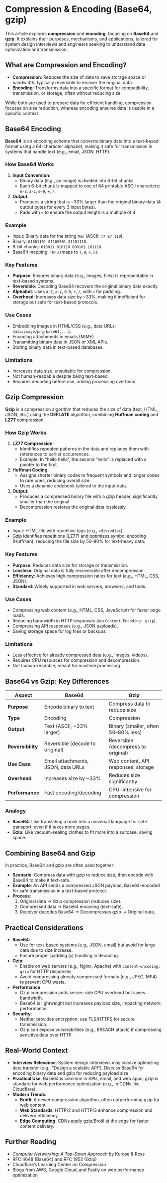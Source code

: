# Compression & Encoding (Base64, gzip)

This article explores **compression** and **encoding**, focusing on **Base64** and **gzip**. It explains their purposes, mechanisms, and applications, tailored for system design interviews and engineers seeking to understand data optimization and transmission.


## What are Compression and Encoding?
- **Compression**: Reduces the size of data to save storage space or bandwidth, typically reversible to recover the original data.
- **Encoding**: Transforms data into a specific format for compatibility, transmission, or storage, often without reducing size.

While both are used to prepare data for efficient handling, compression focuses on size reduction, whereas encoding ensures data is usable in a specific context.



## Base64 Encoding
**Base64** is an encoding scheme that converts binary data into a text-based format using a 64-character alphabet, making it safe for transmission in systems that handle text (e.g., email, JSON, HTTP).

### How Base64 Works
1. **Input Conversion**:
   - Binary data (e.g., an image) is divided into 6-bit chunks.
   - Each 6-bit chunk is mapped to one of 64 printable ASCII characters: `A-Z`, `a-z`, `0-9`, `+`, `/`.
2. **Output**:
   - Produces a string that is ~33% larger than the original binary data (4 output bytes for every 3 input bytes).
   - Pads with `=` to ensure the output length is a multiple of 4.

### Example
- Input: Binary data for the string `Man` (ASCII: `77 97 110`).
- Binary: `01001101 01100001 01101110`.
- 6-bit chunks: `010011 010110 000101 101110`.
- Base64 mapping: `TWFu` (maps to `T`, `W`, `F`, `u`).

### Key Features
- **Purpose**: Ensures binary data (e.g., images, files) is representable in text-based systems.
- **Reversible**: Decoding Base64 recovers the original binary data exactly.
- **Alphabet**: Uses `A-Z`, `a-z`, `0-9`, `+`, `/`, with `=` for padding.
- **Overhead**: Increases data size by ~33%, making it inefficient for storage but safe for text-based protocols.

### Use Cases
- Embedding images in HTML/CSS (e.g., data URLs: `data:image/png;base64,...`).
- Encoding attachments in emails (MIME).
- Transmitting binary data in JSON or XML APIs.
- Storing binary data in text-based databases.

### Limitations
- Increases data size, unsuitable for compression.
- Not human-readable despite being text-based.
- Requires decoding before use, adding processing overhead.



## Gzip Compression
**Gzip** is a compression algorithm that reduces the size of data (text, HTML, JSON, etc.) using the **DEFLATE** algorithm, combining **Huffman coding** and **LZ77** compression.

### How Gzip Works
1. **LZ77 Compression**:
   - Identifies repeated patterns in the data and replaces them with references to earlier occurrences.
   - Example: In “hello hello”, the second “hello” is replaced with a pointer to the first.
2. **Huffman Coding**:
   - Assigns shorter binary codes to frequent symbols and longer codes to rare ones, reducing overall size.
   - Uses a dynamic codebook tailored to the input data.
3. **Output**:
   - Produces a compressed binary file with a gzip header, significantly smaller than the original.
   - Decompression restores the original data losslessly.

### Example
- Input: HTML file with repetitive tags (e.g., `<div><div>`).
- Gzip identifies repetitions (LZ77) and optimizes symbol encoding (Huffman), reducing the file size by 50–80% for text-heavy data.

### Key Features
- **Purpose**: Reduces data size for storage or transmission.
- **Lossless**: Original data is fully recoverable after decompression.
- **Efficiency**: Achieves high compression ratios for text (e.g., HTML, CSS, JSON).
- **Standard**: Widely supported in web servers, browsers, and tools.

### Use Cases
- Compressing web content (e.g., HTML, CSS, JavaScript) for faster page loads.
- Reducing bandwidth in HTTP responses (via `Content-Encoding: gzip`).
- Compressing API responses (e.g., JSON payloads).
- Saving storage space for log files or backups.

### Limitations
- Less effective for already compressed data (e.g., images, videos).
- Requires CPU resources for compression and decompression.
- Not human-readable; meant for machine processing.



## Base64 vs Gzip: Key Differences
| Aspect              | Base64                                  | Gzip                                   |
|---------------------|-----------------------------------------|----------------------------------------|
| **Purpose**         | Encode binary to text                  | Compress data to reduce size           |
| **Type**            | Encoding                               | Compression                            |
| **Output**          | Text (ASCII, ~33% larger)              | Binary (smaller, often 50–80% less)    |
| **Reversibility**   | Reversible (decode to original)        | Reversible (decompress to original)    |
| **Use Case**        | Email attachments, JSON, data URLs     | Web content, API responses, storage    |
| **Overhead**        | Increases size by ~33%                 | Reduces size significantly             |
| **Performance**     | Fast encoding/decoding                 | CPU-intensive for compression          |

### Analogy
- **Base64**: Like translating a book into a universal language for safe transport, even if it takes more pages.
- **Gzip**: Like vacuum-sealing clothes to fit more into a suitcase, saving space.



## Combining Base64 and Gzip
In practice, Base64 and gzip are often used together:
- **Scenario**: Compress data with gzip to reduce size, then encode with Base64 to make it text-safe.
- **Example**: An API sends a compressed JSON payload, Base64-encoded for safe transmission in a text-based protocol.
- **Process**:
  1. Original data → Gzip compression (reduces size).
  2. Compressed data → Base64 encoding (text-safe).
  3. Receiver decodes Base64 → Decompresses gzip → Original data.



## Practical Considerations
- **Base64**:
  - Use for text-based systems (e.g., JSON, email) but avoid for large data due to size increase.
  - Ensure proper padding (`=`) handling in decoding.
- **Gzip**:
  - Enable on web servers (e.g., Nginx, Apache) with `Content-Encoding: gzip` for HTTP responses.
  - Avoid compressing already compressed formats (e.g., JPEG, MP4) to prevent CPU waste.
- **Performance**:
  - Gzip compression adds server-side CPU overhead but saves bandwidth.
  - Base64 is lightweight but increases payload size, impacting network performance.
- **Security**:
  - Neither provides encryption; use TLS/HTTPS for secure transmission.
  - Gzip can expose vulnerabilities (e.g., BREACH attack) if compressing sensitive data over HTTP.



## Real-World Context
- **Interview Relevance**: System design interviews may involve optimizing data transfer (e.g., “Design a scalable API”). Discuss Base64 for encoding binary data and gzip for reducing payload size.
- **Practical Use**: Base64 is common in APIs, email, and web apps; gzip is standard for web performance optimization (e.g., in CDNs like Cloudflare).
- **Modern Trends**:
  - **Brotli**: A newer compression algorithm, often outperforming gzip for web content.
  - **Web Standards**: HTTP/2 and HTTP/3 enhance compression and delivery efficiency.
  - **Edge Computing**: CDNs apply gzip/Brotli at the edge for faster content delivery.



## Further Reading
- *Computer Networking: A Top-Down Approach* by Kurose & Ross
- RFC 4648 (Base64) and RFC 1952 (Gzip)
- Cloudflare’s Learning Center on Compression
- Blogs from AWS, Google Cloud, and Fastly on web performance optimization